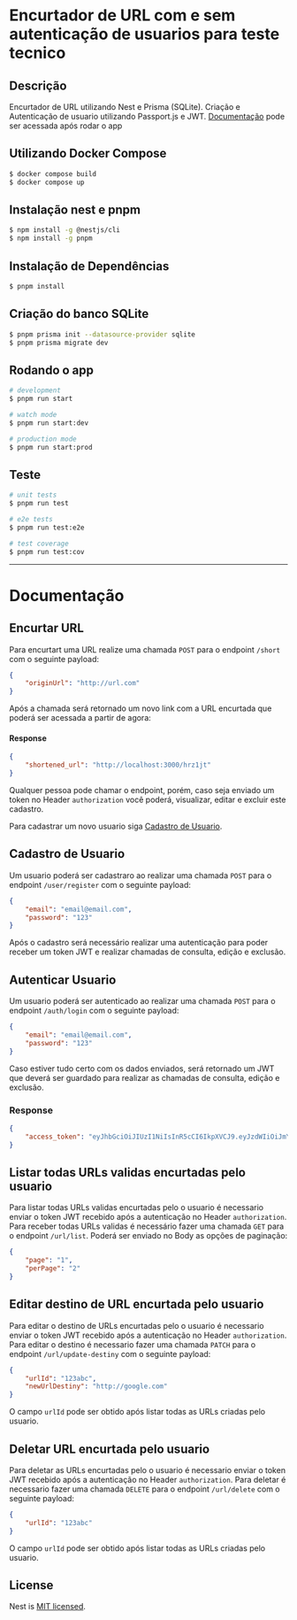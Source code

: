 # Encurtador de URL com e sem autenticação de usuarios para teste tecnico

## Descrição
Encurtador de URL utilizando Nest e Prisma (SQLite). Criação e Autenticação de usuario utilizando Passport.js e JWT.
[Documentação](http://localhost:3000/api) pode ser acessada após rodar o app 

## Utilizando Docker Compose
```bash
$ docker compose build
$ docker compose up
```

## Instalação nest e pnpm

```bash
$ npm install -g @nestjs/cli
$ npm install -g pnpm
```


## Instalação de Dependências

```bash
$ pnpm install
```

## Criação do banco SQLite
```bash
$ pnpm prisma init --datasource-provider sqlite
$ pnpm prisma migrate dev
```

## Rodando o app

```bash
# development
$ pnpm run start

# watch mode
$ pnpm run start:dev

# production mode
$ pnpm run start:prod
```

## Teste

```bash
# unit tests
$ pnpm run test

# e2e tests
$ pnpm run test:e2e

# test coverage
$ pnpm run test:cov
```
---
# Documentação
## Encurtar URL
Para encurtart uma URL realize uma chamada `POST` para o endpoint `/short` com o seguinte payload:
``` json
{
    "originUrl": "http://url.com"
}
```

Após a chamada será retornado um novo link com a URL encurtada que poderá ser acessada a partir de agora:

#### Response
``` json
{
    "shortened_url": "http://localhost:3000/hrz1jt"
}
```

Qualquer pessoa pode chamar o endpoint, porém, caso seja enviado um token no Header `authorization` você poderá, visualizar, editar e excluir este cadastro.


Para cadastrar um novo usuario siga [Cadastro de Usuario](#cadastro-de-usuario).

## Cadastro de Usuario
Um usuario poderá ser cadastraro ao realizar uma chamada `POST` para o endpoint `/user/register` com o seguinte payload:
``` json
{
    "email": "email@email.com",
    "password": "123"
}
```

Após o cadastro será necessário realizar uma autenticação para poder receber um token JWT e realizar chamadas de consulta, edição e exclusão.

## Autenticar Usuario
Um usuario poderá ser autenticado ao realizar uma chamada `POST` para o endpoint `/auth/login` com o seguinte payload:
``` json
{
    "email": "email@email.com",
    "password": "123"
}
```

Caso estiver tudo certo com os dados enviados, será retornado um JWT que deverá ser guardado para realizar as chamadas de consulta, edição e exclusão.

### Response
``` json
{
    "access_token": "eyJhbGciOiJIUzI1NiIsInR5cCI6IkpXVCJ9.eyJzdWIiOiJmYWNiZGU2YS1kOTlhLTQ1MGUtOTBiZS1iODcyYWVkNjE3YTQiLCJlbWFpbCI6InRhbGlzc29uMkBlbWFpbC5jb20iLCJjcmVhdGVkQXQiOiIyMDI0LTEwLTEwVDIyOjE1OjA3LjE0NFoiLCJpYXQiOjE3Mjg1OTg1MTEsImV4cCI6MTczMTE5MDUxMX0.6fhsrx6ZiY0jAZEToUEM1wmNki6WvsGOyKCHGyBoLlU"
}
```

## Listar todas URLs validas encurtadas pelo usuario
Para listar todas URLs validas encurtadas pelo o usuario é necessario enviar o token JWT recebido após a autenticação no Header `authorization`.
Para receber todas URLs validas é necessário fazer uma chamada `GET` para o endpoint `/url/list`. 
Poderá ser enviado no Body as opções de paginação:

``` json
{
    "page": "1",
    "perPage": "2"
}
```

## Editar destino de URL encurtada pelo usuario
Para editar o destino de URLs encurtadas pelo o usuario é necessario enviar o token JWT recebido após a autenticação no Header `authorization`.
Para editar o destino é necessario fazer uma chamada `PATCH` para o endpoint `/url/update-destiny` com o seguinte payload:

``` json
{
    "urlId": "123abc",
    "newUrlDestiny": "http://google.com"
}
```

O campo `urlId` pode ser obtido após listar todas as URLs criadas pelo usuario.

## Deletar URL encurtada pelo usuario
Para deletar as URLs encurtadas pelo o usuario é necessario enviar o token JWT recebido após a autenticação no Header `authorization`.
Para deletar é necessario fazer uma chamada `DELETE` para o endpoint `/url/delete` com o seguinte payload:

``` json
{
    "urlId": "123abc"
}
```

O campo `urlId` pode ser obtido após listar todas as URLs criadas pelo usuario.


## License

Nest is [MIT licensed](LICENSE).

